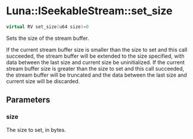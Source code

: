 # Luna::ISeekableStream::set_size

```c++
virtual RV set_size(u64 size)=0
```

Sets the size of the stream buffer. 

If the current stream buffer size is smaller than the size to set and this call succeeded, the stream buffer will be extended to the size specified, with data between the last size and current size be uninitialized. If the current stream buffer size is greater than the size to set and this call succeeded, the stream buffer will be truncated and the data between the last size and current size will be discarded. 

## Parameters
### size
The size to set, in bytes. 

